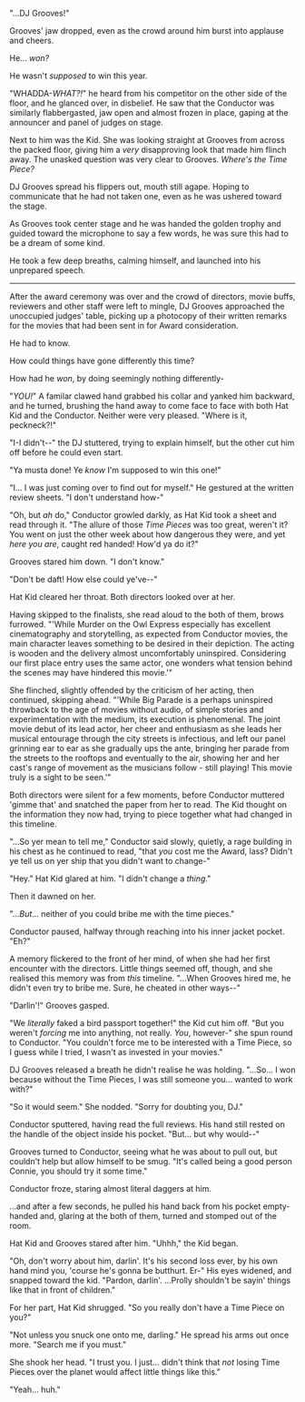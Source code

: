 "...DJ Grooves!"

Grooves' jaw dropped, even as the crowd around him burst into applause and cheers.

He... *won?*

He wasn't *supposed* to win this year.

"WHADDA-*WHAT?!*" he heard from his competitor on the other side of the floor, and he glanced over, in disbelief. He saw that the Conductor was similarly flabbergasted, jaw open and almost frozen in place, gaping at the announcer and panel of judges on stage.

Next to him was the Kid. She was looking straight at Grooves from across the packed floor, giving him a *very* disapproving look that made him flinch away. The unasked question was very clear to Grooves. *Where's the Time Piece?*

DJ Grooves spread his flippers out, mouth still agape. Hoping to communicate that he had not taken one, even as he was ushered toward the stage.

As Grooves took center stage and he was handed the golden trophy and guided toward the microphone to say a few words, he was sure this had to be a dream of some kind.

He took a few deep breaths, calming himself, and launched into his unprepared speech.

----

After the award ceremony was over and the crowd of directors, movie buffs, reviewers and other staff were left to mingle, DJ Grooves approached the unoccupied judges' table, picking up a photocopy of their written remarks for the movies that had been sent in for Award consideration.

He had to know.

How could things have gone differently this time?

How had he *won*, by doing seemingly nothing differently-

"*YOU!*" A familar clawed hand grabbed his collar and yanked him backward, and he turned, brushing the hand away to come face to face with both Hat Kid and the Conductor. Neither were very pleased. "Where is it, peckneck?!"

"I-I didn't--" the DJ stuttered, trying to explain himself, but the other cut him off before he could even start.

"Ya musta done! Ye *know* I'm supposed to win this one!"

"I... I was just coming over to find out for myself." He gestured at the written review sheets. "I don't understand how-"

"Oh, but *ah* do," Conductor growled darkly, as Hat Kid took a sheet and read through it. "The allure of those *Time Pieces* was too great, weren't it? You went on just the other week about how dangerous they were, and yet *here you are*, caught red handed! How'd ya do it?"

Grooves stared him down. "I don't know."

"Don't be daft! How else could ye've--"

Hat Kid cleared her throat. Both directors looked over at her.

Having skipped to the finalists, she read aloud to the both of them, brows furrowed. "'While Murder on the Owl Express especially has excellent cinematography and storytelling, as expected from Conductor movies, the main character leaves something to be desired in their depiction. The acting is wooden and the delivery almost uncomfortably uninspired. Considering our first place entry uses the same actor, one wonders what tension behind the scenes may have hindered this movie.'"

She flinched, slightly offended by the criticism of her acting, then continued, skipping ahead. "'While Big Parade is a perhaps uninspired throwback to the age of movies without audio, of simple stories and experimentation with the medium, its execution is phenomenal. The joint movie debut of its lead actor, her cheer and enthusiasm as she leads her musical entourage through the city streets is infectious, and left our panel grinning ear to ear as she gradually ups the ante, bringing her parade from the streets to the rooftops and eventually to the air, showing her and her cast's range of movement as the musicians follow - still playing! This movie truly is a sight to be seen.'"

Both directors were silent for a few moments, before Conductor muttered 'gimme that' and snatched the paper from her to read. The Kid thought on the information they now had, trying to piece together what had changed in this timeline.

"...So yer mean to tell me," Conductor said slowly, quietly, a rage building in his chest as he continued to read, "that *you* cost me the Award, lass? Didn't ye tell us on yer ship that you didn't want to change-"

"Hey." Hat Kid glared at him. "I didn't change a *thing*."

Then it dawned on her.

"...*But*... neither of you could bribe me with the time pieces."

Conductor paused, halfway through reaching into his inner jacket pocket. "Eh?"

A memory flickered to the front of her mind, of when she had her first encounter with the directors. Little things seemed off, though, and she realised this memory was from *this* timeline. "...When Grooves hired me, he didn't even try to bribe me. Sure, he cheated in other ways--"

"Darlin'!" Grooves gasped.

"We *literally* faked a bird passport together!" the Kid cut him off. "But you weren't *forcing* me into anything, not really. *You*, however-" she spun round to Conductor. "You couldn't force me to be interested with a Time Piece, so I guess while I tried, I wasn't as invested in your movies."

DJ Grooves released a breath he didn't realise he was holding. "...So... I won because without the Time Pieces, I was still someone you... wanted to work with?"

"So it would seem." She nodded. "Sorry for doubting you, DJ."

Conductor sputtered, having read the full reviews. His hand still rested on the handle of the object inside his pocket. "But... but why would--"

Grooves turned to Conductor, seeing what he was about to pull out, but couldn't help but allow himself to be smug. "It's called being a good person Connie, you should try it some time."

Conductor froze, staring almost literal daggers at him.

...and after a few seconds, he pulled his hand back from his pocket empty-handed and, glaring at the both of them, turned and stomped out of the room.

Hat Kid and Grooves stared after him. "Uhhh," the Kid began.

"Oh, don't worry about him, darlin'. It's his second loss ever, by his own hand mind you, 'course he's gonna be butthurt. Er-" His eyes widened, and snapped toward the kid. "Pardon, darlin'. ...Prolly shouldn't be sayin' things like that in front of children."

For her part, Hat Kid shrugged. "So you really don't have a Time Piece on you?"

"Not unless you snuck one onto me, darling." He spread his arms out once more. "Search me if you must."

She shook her head. "I trust you. I just... didn't think that *not* losing Time Pieces over the planet would affect little things like this."

"Yeah... huh."